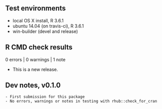 ## Test environments
* local OS X install, R 3.6.1
* ubuntu 14.04 (on travis-ci), R 3.6.1
* win-builder (devel and release)

## R CMD check results

0 errors | 0 warnings | 1 note

* This is a new release.

## Dev notes, v0.1.0
    - First submission for this package
    - No errors, warnings or notes in testing with rhub::check_for_cran
  
